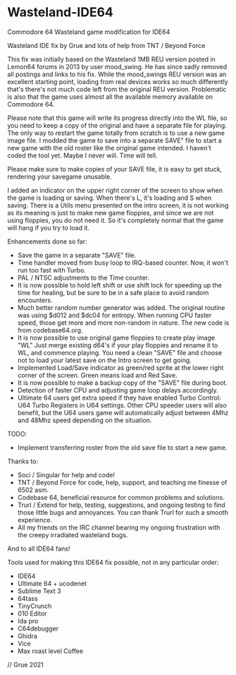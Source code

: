 # Wasteland-IDE64
Commodore 64 Wasteland game modification for IDE64

Wasteland IDE fix by Grue and lots of help from TNT / Beyond Force

This fix was initially based on the Wasteland 1MB REU version posted in Lemon64 forums in 2013 by user mood_swing. He has since sadly removed all postings and links to his fix. While the mood_swings REU version was an excellent starting point, loading from real devices works so much differently that's there's not much code left from the original REU version. Problematic is also that the game uses almost all the available memory available on Commodore 64.

Please note that this game will write its progress directly into the WL file, so you need to keep a copy of the original and have a separate file for playing. The only way to restart the game totally from scratch is to use a new game image file. I modded the game to save into a separate SAVE" file to start a new game with the old roster like the original game intended. I haven't coded the tool yet. Maybe I never will. Time will tell.

Please make sure to make copies of your SAVE file, it is easy to get stuck, rendering your savegame unusable.

I added an indicator on the upper right corner of the screen to show when the game is loading or saving. When there's L, it's loading and S when saving. There is a Utils menu presented on the intro screen, it is not working as its meaning is just to make new game floppies, and since we are not using floppies, you do not need it. So it's completely normal that the game will hang if you try to load it. 

Enhancements done so far: 

- Save the game in a separate "SAVE" file.
- Time handler moved from busy loop to IRQ-based counter. Now, it won't run too fast with Turbo.
- PAL / NTSC adjustments to the Time counter.
- It is now possible to hold left shift or use shift lock for speeding up the time for healing, but be sure to be in a safe place to avoid random encounters.
- Much better random number generator was added. The original routine was using $d012 and $dc04 for entropy. When running CPU faster speed, those get more and more non-random in nature. The new code is from codebase64.org.
- It is now possible to use original game floppies to create play image "WL" Just merge existing d64's if your play floppies and rename it to WL, and commence playing. You need a clean "SAVE" file and choose not to load your latest save on the Intro screen to get going.
- Implemented Load/Save indicator as green/red sprite at the lower right corner of the screen. Green means load and Red Save.
- It is now possible to make a backup copy of the "SAVE" file during boot.
- Detection of faster CPU and adjusting game loop delays accordingly.
- Ultimate 64 users get extra speed if they have enabled Turbo Control: U64 Turbo Registers in U64 settings. Other CPU speeder users will also benefit, but the U64 users game will automatically adjust between 4Mhz and 48Mhz speed depending on the situation.
			
TODO:
 - Implement transferring roster from the old save file to start a new game.
 

Thanks to:
- Soci / Singular for help and code!
- TNT / Beyond Force for code, help, support, and teaching me finesse of 6502 asm.
- Codebase 64, beneficial resource for common problems and solutions.
- Trurl / Extend for help, testing, suggestions, and ongoing testing to find those little bugs and annoyances. You can thank Trurl for such a smooth experience.
- All my friends on the IRC channel bearing my ongoing frustration with the creepy irradiated wasteland bugs.
	
And to all IDE64 fans!

Tools used for making this IDE64 fix possible, not in any particular
order:

- IDE64
- Ultimate 64 + ucodenet
- Sublime Text 3
- 64tass
- TinyCrunch
- 010 Editor
- Ida pro
- C64debugger
- Ghidra
- Vice
- Max roast level Coffee

// Grue 2021
